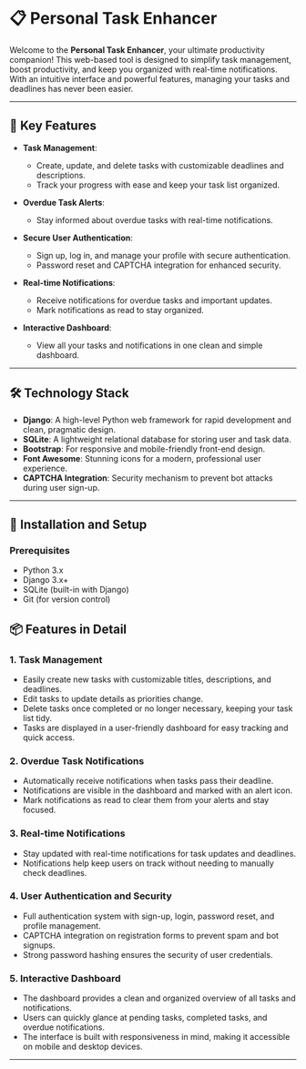 # 📋 Personal Task Enhancer

Welcome to the **Personal Task Enhancer**, your ultimate productivity companion! This web-based tool is designed to simplify task management, boost productivity, and keep you organized with real-time notifications. With an intuitive interface and powerful features, managing your tasks and deadlines has never been easier.

---

## 🌟 Key Features

- **Task Management**: 
  - Create, update, and delete tasks with customizable deadlines and descriptions.
  - Track your progress with ease and keep your task list organized.
  
- **Overdue Task Alerts**: 
  - Stay informed about overdue tasks with real-time notifications.
  
- **Secure User Authentication**: 
  - Sign up, log in, and manage your profile with secure authentication.
  - Password reset and CAPTCHA integration for enhanced security.
  
- **Real-time Notifications**: 
  - Receive notifications for overdue tasks and important updates.
  - Mark notifications as read to stay organized.
  
- **Interactive Dashboard**: 
  - View all your tasks and notifications in one clean and simple dashboard.

---

## 🛠️ Technology Stack

- **Django**: A high-level Python web framework for rapid development and clean, pragmatic design.
- **SQLite**: A lightweight relational database for storing user and task data.
- **Bootstrap**: For responsive and mobile-friendly front-end design.
- **Font Awesome**: Stunning icons for a modern, professional user experience.
- **CAPTCHA Integration**: Security mechanism to prevent bot attacks during user sign-up.

---

## 🚀 Installation and Setup

### Prerequisites

- Python 3.x
- Django 3.x+
- SQLite (built-in with Django)
- Git (for version control)

## 📦 Features in Detail

### 1. **Task Management**
   - Easily create new tasks with customizable titles, descriptions, and deadlines.
   - Edit tasks to update details as priorities change.
   - Delete tasks once completed or no longer necessary, keeping your task list tidy.
   - Tasks are displayed in a user-friendly dashboard for easy tracking and quick access.

### 2. **Overdue Task Notifications**
   - Automatically receive notifications when tasks pass their deadline.
   - Notifications are visible in the dashboard and marked with an alert icon.
   - Mark notifications as read to clear them from your alerts and stay focused.

### 3. **Real-time Notifications**
   - Stay updated with real-time notifications for task updates and deadlines.
   - Notifications help keep users on track without needing to manually check deadlines.

### 4. **User Authentication and Security**
   - Full authentication system with sign-up, login, password reset, and profile management.
   - CAPTCHA integration on registration forms to prevent spam and bot signups.
   - Strong password hashing ensures the security of user credentials.

### 5. **Interactive Dashboard**
   - The dashboard provides a clean and organized overview of all tasks and notifications.
   - Users can quickly glance at pending tasks, completed tasks, and overdue notifications.
   - The interface is built with responsiveness in mind, making it accessible on mobile and desktop devices.

---

